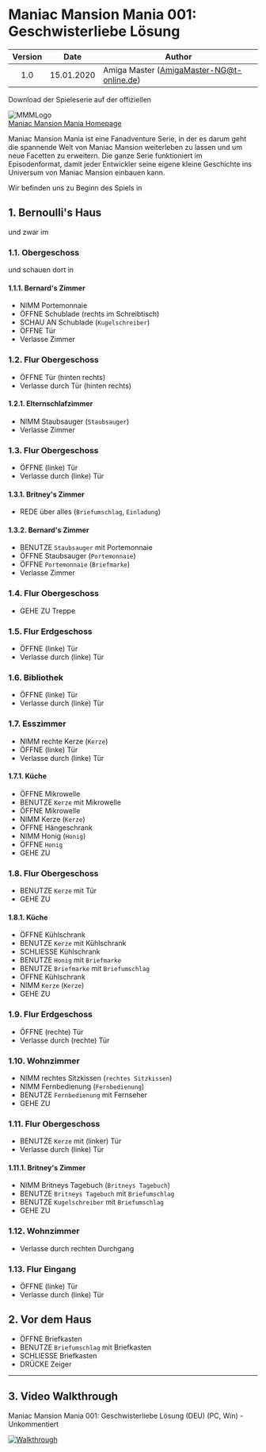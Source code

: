 # Maniac Mansion Mania 001: Geschwisterliebe Lösung

| Version | Date       | Author                                    |
|:-------:|------------|-------------------------------------------|
|  1.0    | 15.01.2020 | Amiga Master (AmigaMaster-NG@t-online.de) |

Download der Spieleserie auf der offiziellen

![MMMLogo](https://www.maniac-mansion-mania.com/banner/banner.png)  
[Maniac Mansion Mania Homepage](https://www.maniac-mansion-mania.com)

Maniac Mansion Mania ist eine Fanadventure Serie, in der es darum geht die spannende Welt von Maniac Mansion weiterleben zu lassen und um neue Facetten zu erweitern. Die ganze Serie funktioniert im Episodenformat, damit jeder Entwickler seine eigene kleine Geschichte ins Universum von Maniac Mansion einbauen kann.

Wir befinden uns zu Beginn des Spiels in

## 1. Bernoulli's Haus

und zwar im

### 1.1. Obergeschoss

und schauen dort in

#### 1.1.1. Bernard's Zimmer

- NIMM Portemonnaie
- ÖFFNE Schublade (rechts im Schreibtisch)
- SCHAU AN Schublade (`Kugelschreiber`)
- ÖFFNE Tür
- Verlasse Zimmer

### 1.2. Flur Obergeschoss

- ÖFFNE Tür (hinten rechts)
- Verlasse durch Tür (hinten rechts)

#### 1.2.1. Elternschlafzimmer

- NIMM Staubsauger (`Staubsauger`)
- Verlasse Zimmer

### 1.3. Flur Obergeschoss

- ÖFFNE (linke) Tür
- Verlasse durch (linke) Tür

#### 1.3.1. Britney's Zimmer

- REDE über alles (`Briefumschlag`, `Einladung`)

#### 1.3.2. Bernard's Zimmer

- BENUTZE `Staubsauger` mit Portemonnaie
- ÖFFNE Staubsauger (`Portemonnaie`)
- ÖFFNE `Portemonnaie` (`Briefmarke`)
- Verlasse Zimmer

### 1.4. Flur Obergeschoss

- GEHE ZU Treppe

### 1.5. Flur Erdgeschoss

- ÖFFNE (linke) Tür
- Verlasse durch (linke) Tür

### 1.6. Bibliothek

- ÖFFNE (linke) Tür
- Verlasse durch (linke) Tür

### 1.7. Esszimmer

- NIMM rechte Kerze (`Kerze`)
- ÖFFNE (linke) Tür
- Verlasse durch (linke) Tür

#### 1.7.1. Küche

- ÖFFNE Mikrowelle
- BENUTZE `Kerze` mit Mikrowelle
- ÖFFNE Mikrowelle
- NIMM Kerze (`Kerze`)
- ÖFFNE Hängeschrank
- NIMM Honig (`Honig`)
- ÖFFNE `Honig`
- GEHE ZU

### 1.8. Flur Obergeschoss

- BENUTZE `Kerze` mit Tür
- GEHE ZU

#### 1.8.1. Küche

- ÖFFNE Kühlschrank
- BENUTZE `Kerze` mit Kühlschrank
- SCHLIESSE Kühlschrank
- BENUTZE `Honig` mit `Briefmarke`
- BENUTZE `Briefmarke` mit `Briefumschlag`
- ÖFFNE Kühlschrank
- NIMM `Kerze` (`Kerze`)
- GEHE ZU

### 1.9. Flur Erdgeschoss

- ÖFFNE (rechte) Tür
- Verlasse durch (rechte) Tür

### 1.10. Wohnzimmer

- NIMM rechtes Sitzkissen (`rechtes Sitzkissen`)
- NIMM Fernbedienung (`Fernbedienung`)
- BENUTZE `Fernbedienung` mit Fernseher
- GEHE ZU

### 1.11. Flur Obergeschoss

- BENUTZE `Kerze` mit (linker) Tür
- Verlasse durch (linke) Tür

#### 1.11.1. Britney's Zimmer

- NIMM Britneys Tagebuch (`Britneys Tagebuch`)
- BENUTZE `Britneys Tagebuch` mit `Briefumschlag`
- BENUTZE `Kugelschreiber` mit `Briefumschlag`
- GEHE ZU

### 1.12. Wohnzimmer

- Verlasse durch rechten Durchgang

### 1.13. Flur Eingang

- ÖFFNE (linke) Tür
- Verlasse durch (linke) Tür

## 2. Vor dem Haus

- ÖFFNE Briefkasten
- BENUTZE `Briefumschlag` mit Briefkasten
- SCHLIESSE Briefkasten
- DRÜCKE Zeiger

--------------------------------------------------------------------------------

## 3. Video Walkthrough

Maniac Mansion Mania 001: Geschwisterliebe Lösung (DEU) (PC, Win) - Unkommentiert

[![Walkthrough](https://img.youtube.com/vi/qip4Xg4IQCU/0.jpg)](https://www.youtube.com/watch?v=qip4Xg4IQCU)

